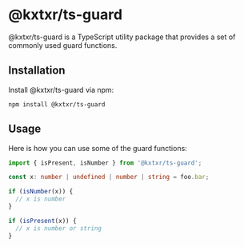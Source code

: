 # @kxtxr/ts-guard

@kxtxr/ts-guard is a TypeScript utility package that provides a set of commonly used guard functions.

## Installation
Install @kxtxr/ts-guard via npm:
```shell
npm install @kxtxr/ts-guard
```

## Usage
Here is how you can use some of the guard functions:

```typescript
import { isPresent, isNumber } from '@kxtxr/ts-guard';

const x: number | undefined | number | string = foo.bar;

if (isNumber(x)) {
  // x is number
}

if (isPresent(x)) {
  // x is number or string
}
```
